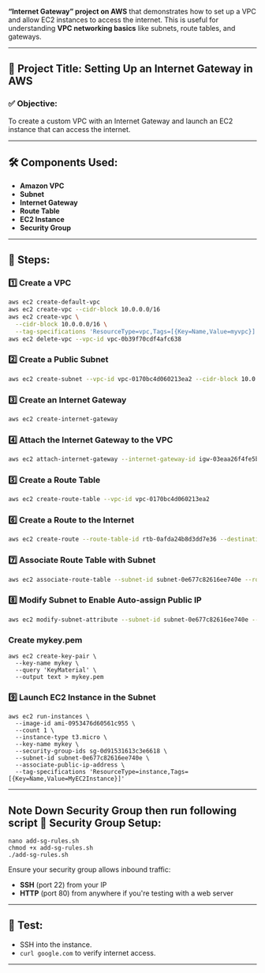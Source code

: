 **“Internet Gateway” project on AWS** that demonstrates how to set up a VPC and allow EC2 instances to access the internet. This is useful for understanding **VPC networking basics** like subnets, route tables, and gateways.

---

## 🔧 **Project Title:** Setting Up an Internet Gateway in AWS

### ✅ **Objective:**

To create a custom VPC with an Internet Gateway and launch an EC2 instance that can access the internet.

---

## 🛠️ **Components Used:**

* **Amazon VPC**
* **Subnet**
* **Internet Gateway**
* **Route Table**
* **EC2 Instance**
* **Security Group**

---

## 📝 **Steps:**

### 1️⃣ Create a VPC

```bash
aws ec2 create-default-vpc
aws ec2 create-vpc --cidr-block 10.0.0.0/16
aws ec2 create-vpc \
  --cidr-block 10.0.0.0/16 \
  --tag-specifications 'ResourceType=vpc,Tags=[{Key=Name,Value=myvpc}]'
aws ec2 delete-vpc --vpc-id vpc-0b39f70cdf4afc638
```

### 2️⃣ Create a Public Subnet

```bash
aws ec2 create-subnet --vpc-id vpc-0170bc4d060213ea2 --cidr-block 10.0.1.0/24
```

### 3️⃣ Create an Internet Gateway

```bash
aws ec2 create-internet-gateway
```

### 4️⃣ Attach the Internet Gateway to the VPC

```bash
aws ec2 attach-internet-gateway --internet-gateway-id igw-03eaa26f4fe5bdb45 --vpc-id vpc-0170bc4d060213ea2
```

### 5️⃣ Create a Route Table

```bash
aws ec2 create-route-table --vpc-id vpc-0170bc4d060213ea2
```

### 6️⃣ Create a Route to the Internet

```bash
aws ec2 create-route --route-table-id rtb-0afda24b8d3dd7e36 --destination-cidr-block 0.0.0.0/0 --gateway-id igw-03eaa26f4fe5bdb45
```

### 7️⃣ Associate Route Table with Subnet

```bash
aws ec2 associate-route-table --subnet-id subnet-0e677c82616ee740e --route-table-id rtb-0afda24b8d3dd7e36
```

### 8️⃣ Modify Subnet to Enable Auto-assign Public IP

```bash
aws ec2 modify-subnet-attribute --subnet-id subnet-0e677c82616ee740e --map-public-ip-on-launch
```
### Create mykey.pem
```
aws ec2 create-key-pair \
  --key-name mykey \
  --query 'KeyMaterial' \
  --output text > mykey.pem
```
### 9️⃣ Launch EC2 Instance in the Subnet

```
aws ec2 run-instances \
  --image-id ami-0953476d60561c955 \
  --count 1 \
  --instance-type t3.micro \
  --key-name mykey \
  --security-group-ids sg-0d91531613c3e6618 \
  --subnet-id subnet-0e677c82616ee740e \
  --associate-public-ip-address \
  --tag-specifications 'ResourceType=instance,Tags=[{Key=Name,Value=MyEC2Instance}]'
```
---

## Note Down Security Group then run following script 🔐 **Security Group Setup:**
```
nano add-sg-rules.sh
chmod +x add-sg-rules.sh
./add-sg-rules.sh
```
Ensure your security group allows inbound traffic:

* **SSH** (port 22) from your IP
* **HTTP** (port 80) from anywhere if you're testing with a web server

---

## 🧪 **Test:**

* SSH into the instance.
* `curl google.com` to verify internet access.

---
